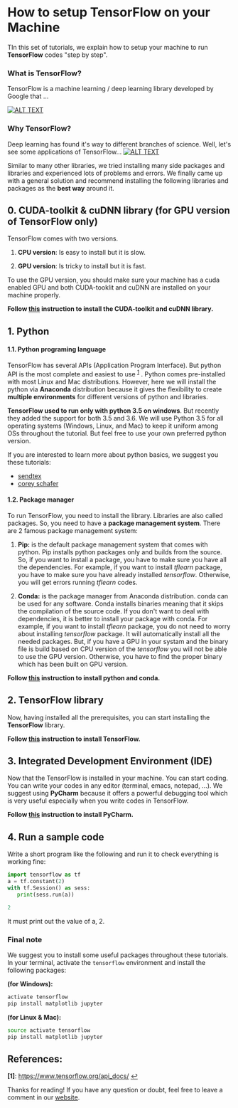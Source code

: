 
# How to setup TensorFlow on your Machine
TIn this set of tutorials, we explain how to setup your machine to run __TensorFlow__ codes "step by step".

### What is TensorFlow?
TensorFlow is a machine learning / deep learning library developed by Google that ...

[![ALT TEXT](http://img.youtube.com/vi/oZikw5k_2FM/0.jpg)](http://www.youtube.com/watch?v=oZikw5k_2FM "What is TensorFlow")

### Why TensorFlow?
Deep learning has found it's way to different branches of science. Well, let's see some applications of TensorFlow...
[![ALT TEXT](http://img.youtube.com/vi/mWl45NkFBOc/0.jpg)](http://www.youtube.com/watch?v=mWl45NkFBOc "Why TensorFlow")

Similar to many other libraries, we tried installing many side packages and libraries and experienced lots of problems and errors. We finally came up with a general solution and recommend installing the following libraries and packages as the __best way__ around it.

## 0. CUDA-toolkit & cuDNN library (for GPU version of TensorFlow only)

TensorFlow comes with two versions.
1. __CPU version__: Is easy to install but it is slow.

2. __GPU version__: Is tricky to install but it is fast.

To use the GPU version, you should make sure your machine has a cuda enabled GPU and both CUDA-tooklit and cuDNN are installed on your machine properly.

__Follow [this](0_CUDA_cuDNN.md) instruction to install the CUDA-toolkit and cuDNN library.__

## 1. Python
#### 1.1. Python programing language
TensorFlow has several APIs (Application Program Interface). But python API is the most complete and easiest to use <sup id="a1">[1](#f1)</sup>
. Python comes pre-installed with most Linux and Mac distributions. However, here we will install the python via __Anaconda__ distribution because it gives the flexibility to create __multiple environments__ for different versions of python and libraries.

__TensorFlow used to run only with python 3.5 on windows__. But recently they added the support for both 3.5 and 3.6. We will use Python 3.5 for all operating systems (Windows, Linux, and Mac) to keep it uniform among OSs throughout the tutorial. But feel free to use your own preferred python version.

If you are interested to learn more about python basics, we suggest you these tutorials:

- [sendtex](https://pythonprogramming.net/python-fundamental-tutorials/)
- [corey schafer](https://www.youtube.com/watch?v=YYXdXT2l-Gg&list=PL-osiE80TeTt2d9bfVyTiXJA-UTHn6WwU)

#### 1.2. Package manager
To run TensorFlow, you need to install the library. Libraries are also called packages. So, you need to have a __package management system__. There are 2 famous package management system:
1. __Pip:__ is the default package management system that comes with python. Pip installs python packages only and builds from the source. So, if you want to install a package, you have to make sure you have all the dependencies. For example, if you want to install _tflearn_ package, you have to make sure you have already installed _tensorflow_. Otherwise, you will get errors running _tflearn_ codes.

2. __Conda:__ is the package manager from Anaconda distribution. conda can be used for any software. Conda installs binaries meaning that it skips the compilation of the source code. If you don't want to deal with dependencies, it is better to install your package with conda. For example, if you want to install _tflearn_ package, you do not need to worry about installing _tensorflow_ package. It will automatically install all the needed packages. But, if you have a GPU in your systam and the binary file is build based on CPU version of the _tensorflow_ you will not be able to use the GPU version. Otherwise, you have to find the proper binary which has been built on GPU version.

__Follow [this](1_Install_Python_Anaconda.md) instruction to install python and conda.__

## 2. TensorFlow library
Now, having installed all the prerequisites, you can start installing the __TensorFlow__ library.

__Follow [this](2_Install_TensorFlow.md) instruction to install TensorFlow.__

## 3. Integrated Development Environment (IDE)
Now that the TensorFlow is installed in your machine. You can start coding. You can write your codes in any editor (terminal, emacs, notepad, ...). We suggest using __PyCharm__ because it offers a powerful debugging tool which is very useful especially when you write codes in TensorFlow.

__Follow [this](3_Install_PyCharm.md) instruction to install PyCharm.__

## 4. Run a sample code
Write a short program like the following and run it to check everything is working fine:
```python
import tensorflow as tf
a = tf.constant(2)
with tf.Session() as sess:
   print(sess.run(a))
```
```python
2
```
It must print out the value of a, 2.

### Final note
We suggest you to install some useful packages throughout these tutorials. In your terminal, activate the ```tensorflow``` environment and install the following packages:

__(for Windows):__
```bash
activate tensorflow
pip install matplotlib jupyter
```

__(for Linux & Mac):__
```bash
source activate tensorflow
pip install matplotlib jupyter
```

## References:

<b id="f1">[1]</b>: https://www.tensorflow.org/api_docs/ [↩](#a1)


Thanks for reading! If you have any question or doubt, feel free to leave a comment in our [website](http://easy-tensorflow.com/).

